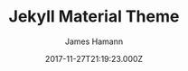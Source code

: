 ---
title: Jekyll Material Theme
github: 'https://github.com/jameshamann/jekyll-material-theme'
demo: 'https://jameshamann.com'
author: James Hamann
ssg:
  - Jekyll
cms:
  - No Cms
date: 2017-11-27T21:19:23.000Z
github_branch: master
description: A Jekyll Theme based on Material Design using Materialize.
stale: true
---